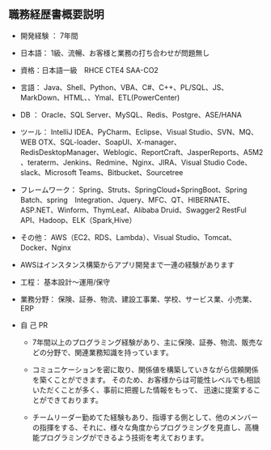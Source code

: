 ## 職務経歴書概要説明

+ 開発経験 ： 7年間

+ 日本語： 1級、流暢、お客様と業務の打ち合わせが問題無し

+ 資格：日本語一級　RHCE CTE4 SAA-CO2

+ 言語： Java、Shell、Python、VBA、C#、C++、PL/SQL、JS、MarkDown、HTML、、Ymal、ETL(PowerCenter)

+ DB ： Oracle、SQL Server、MySQL、Redis、Postgre、ASE/HANA

+ ツール： IntelliJ IDEA、PyCharm、Eclipse、Visual Studio、SVN、MQ、WEB OTX、SQL-loader、SoapUI、X-manager、RedisDesktopManager、Weblogic、ReportCraft、JasperReports、A5M2 、teraterm、Jenkins、Redmine、Nginx、JIRA、Visual Studio Code、slack、Microsoft Teams、Bitbucket、Sourcetree

+ フレームワーク： Spring、Struts、SpringCloud+SpringBoot、Spring Batch、spring　Integration、Jquery、MFC、QT、HIBERNATE、 ASP.NET、Winform、ThymLeaf、Alibaba Druid、Swagger2 RestFul API、Hadoop、ELK（Spark,Hive）

+ その他： AWS（EC2、RDS、Lambda）、Visual Studio、Tomcat、Docker、Nginx

+ AWSはインスタンス構築からアプリ開発まで一連の経験があります

+ 工程： 基本設計～運用/保守

+ 業務分野： 保険、証券、物流、建設工事業、学校、サービス業、小売業、ERP

+ 自 己 PR

  +  7年間以上のプログラミング経験があり、主に保険、証券、物流、販売などの分野で、関連業務知識を持っています。

  +  コミュニケーションを密に取り、関係値を構築していきながら信頼関係を築くことができます。 そのため、お客様からは可能性レベルでも相談いただくことが多く、事前に把握した情報をもって、 迅速に提案することができております。
  +  チームリーダー勤めてた経験もあり、指導する側として、他のメンバーの指揮をする、それに、様々な角度からプログラミングを見直し、高機能プログラミングができるよう技術を考えております。
